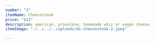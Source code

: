 ```yaml
---
number: "2"
itemName: Cheesesteak
price: "$13"
description: american, provolone, homemade whiz or vegan cheese
itemImage: "./../../../uploads/ds-cheesesteak-2.jpeg"

---
```

